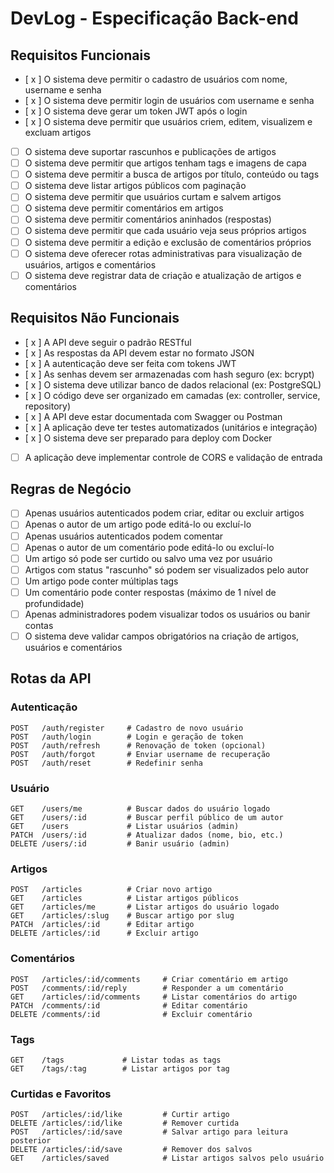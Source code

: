 # DevLog - Especificação Back-end

## Requisitos Funcionais

- [ x ] O sistema deve permitir o cadastro de usuários com nome, username e senha  
- [ x ] O sistema deve permitir login de usuários com username e senha  
- [ x ] O sistema deve gerar um token JWT após o login  
- [ x ] O sistema deve permitir que usuários criem, editem, visualizem e excluam artigos  
- [ ] O sistema deve suportar rascunhos e publicações de artigos  
- [ ] O sistema deve permitir que artigos tenham tags e imagens de capa  
- [ ] O sistema deve permitir a busca de artigos por título, conteúdo ou tags  
- [ ] O sistema deve listar artigos públicos com paginação  
- [ ] O sistema deve permitir que usuários curtam e salvem artigos  
- [ ] O sistema deve permitir comentários em artigos  
- [ ] O sistema deve permitir comentários aninhados (respostas)  
- [ ] O sistema deve permitir que cada usuário veja seus próprios artigos  
- [ ] O sistema deve permitir a edição e exclusão de comentários próprios  
- [ ] O sistema deve oferecer rotas administrativas para visualização de usuários, artigos e comentários  
- [ ] O sistema deve registrar data de criação e atualização de artigos e comentários  

## Requisitos Não Funcionais

- [ x ] A API deve seguir o padrão RESTful  
- [ x ] As respostas da API devem estar no formato JSON  
- [ x ] A autenticação deve ser feita com tokens JWT  
- [ x ] As senhas devem ser armazenadas com hash seguro (ex: bcrypt)  
- [ x ] O sistema deve utilizar banco de dados relacional (ex: PostgreSQL)  
- [ x ] O código deve ser organizado em camadas (ex: controller, service, repository)  
- [ x ] A API deve estar documentada com Swagger ou Postman  
- [ x ] A aplicação deve ter testes automatizados (unitários e integração)  
- [ x ] O sistema deve ser preparado para deploy com Docker  
- [ ] A aplicação deve implementar controle de CORS e validação de entrada  

## Regras de Negócio

- [ ] Apenas usuários autenticados podem criar, editar ou excluir artigos  
- [ ] Apenas o autor de um artigo pode editá-lo ou excluí-lo  
- [ ] Apenas usuários autenticados podem comentar  
- [ ] Apenas o autor de um comentário pode editá-lo ou excluí-lo  
- [ ] Um artigo só pode ser curtido ou salvo uma vez por usuário  
- [ ] Artigos com status "rascunho" só podem ser visualizados pelo autor  
- [ ] Um artigo pode conter múltiplas tags  
- [ ] Um comentário pode conter respostas (máximo de 1 nível de profundidade)  
- [ ] Apenas administradores podem visualizar todos os usuários ou banir contas  
- [ ] O sistema deve validar campos obrigatórios na criação de artigos, usuários e comentários  

## Rotas da API

### Autenticação

```http
POST   /auth/register     # Cadastro de novo usuário  
POST   /auth/login        # Login e geração de token  
POST   /auth/refresh      # Renovação de token (opcional)  
POST   /auth/forgot       # Enviar username de recuperação  
POST   /auth/reset        # Redefinir senha  
```

### Usuário

```http
GET    /users/me          # Buscar dados do usuário logado  
GET    /users/:id         # Buscar perfil público de um autor  
GET    /users             # Listar usuários (admin)  
PATCH  /users/:id         # Atualizar dados (nome, bio, etc.)  
DELETE /users/:id         # Banir usuário (admin)  
```

### Artigos

```http
POST   /articles          # Criar novo artigo  
GET    /articles          # Listar artigos públicos  
GET    /articles/me       # Listar artigos do usuário logado  
GET    /articles/:slug    # Buscar artigo por slug  
PATCH  /articles/:id      # Editar artigo  
DELETE /articles/:id      # Excluir artigo  
```

### Comentários

```http
POST   /articles/:id/comments     # Criar comentário em artigo  
POST   /comments/:id/reply        # Responder a um comentário  
GET    /articles/:id/comments     # Listar comentários do artigo  
PATCH  /comments/:id              # Editar comentário  
DELETE /comments/:id              # Excluir comentário  
```

### Tags

```http
GET    /tags             # Listar todas as tags  
GET    /tags/:tag        # Listar artigos por tag  
```

### Curtidas e Favoritos

```http
POST   /articles/:id/like         # Curtir artigo  
DELETE /articles/:id/like         # Remover curtida  
POST   /articles/:id/save         # Salvar artigo para leitura posterior  
DELETE /articles/:id/save         # Remover dos salvos  
GET    /articles/saved            # Listar artigos salvos pelo usuário  
```